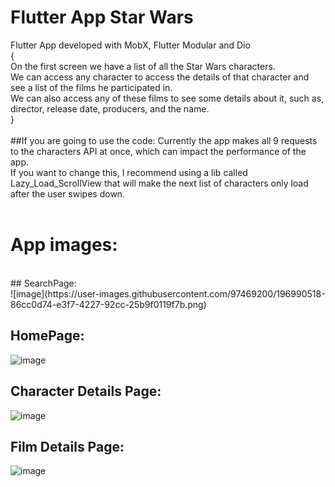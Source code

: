 # Flutter App Star Wars

Flutter App developed with MobX, Flutter Modular and Dio <br>{<br>
  On the first screen we have a list of all the Star Wars characters.<br>
  We can access any character to access the details of that character and see a list of the films he participated in.<br>
  We can also access any of these films to see some details about it, such as, director, release date, producers, and the name.<br>
}<br>
<br>
##If you are going to use the code:
Currently the app makes all 9 requests to the characters API at once, which can impact the performance of the app.<br>
If you want to change this, I recommend using a lib called Lazy_Load_ScrollView that will make the next list of characters only load after the user swipes down.<br>
<br>
# App images:
<br>
## SearchPage:<br>
![image](https://user-images.githubusercontent.com/97469200/196990518-86cc0d74-e3f7-4227-92cc-25b9f0119f7b.png)<br>

## HomePage:<br>
![image](https://user-images.githubusercontent.com/97469200/196990451-9aad11ce-3d22-42b9-8324-40fb5c1d4fa0.png)<br>

## Character Details Page:<br>
![image](https://user-images.githubusercontent.com/97469200/196990597-859647e8-71d7-402f-b509-122eefa847a3.png)<br>

## Film Details Page:<br>
![image](https://user-images.githubusercontent.com/97469200/196990668-ce326487-4fd2-493b-b877-85686feb4bd4.png)<br>
